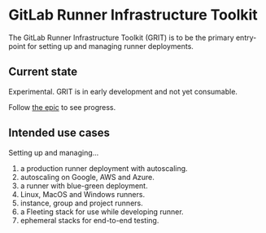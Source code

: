 # GitLab Runner Infrastructure Toolkit

The GitLab Runner Infrastructure Toolkit (GRIT) is to be the primary entry-point for setting up and managing runner deployments.

## Current state

Experimental. GRIT is in early development and not yet consumable.

Follow [the epic](https://gitlab.com/groups/gitlab-org/ci-cd/runner-tools/-/epics/1) to see progress.

## Intended use cases

Setting up and managing...
1. a production runner deployment with autoscaling.
2. autoscaling on Google, AWS and Azure.
3. a runner with blue-green deployment.
4. Linux, MacOS and Windows runners.
5. instance, group and project runners.
6. a Fleeting stack for use while developing runner.
7. ephemeral stacks for end-to-end testing.
